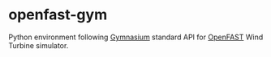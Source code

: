 # openfast-gym
Python environment following [Gymnasium](https://gymnasium.farama.org/index.html) standard API for [OpenFAST](https://github.com/OpenFAST/openfast) Wind Turbine simulator.

